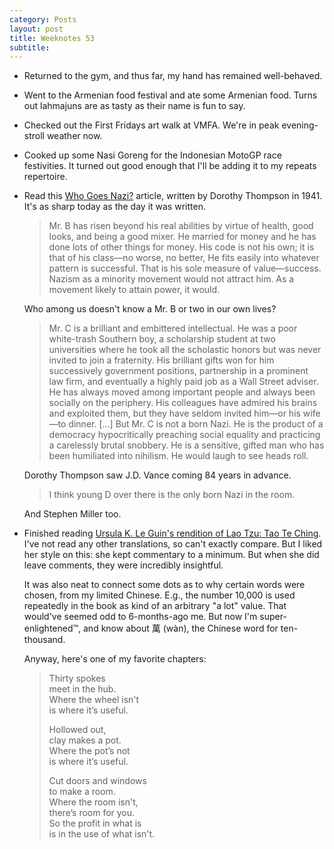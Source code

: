 ```yaml
---
category: Posts
layout: post
title: Weeknotes 53
subtitle:
---
```


- Returned to the gym, and thus far, my hand has remained well-behaved.
- Went to the Armenian food festival and ate some Armenian food. Turns out
lahmajuns are as tasty as their name is fun to say.
- Checked out the First Fridays art walk at VMFA. We're in peak evening-stroll
weather now.
- Cooked up some Nasi Goreng for the Indonesian MotoGP race festivities. It
turned out good enough that I'll be adding it to my repeats repertoire.
- Read this [Who Goes Nazi?](https://harpers.org/archive/1941/08/who-goes-nazi/)
  article, written by Dorothy Thompson in 1941. It's as sharp today as the day
  it was written.

  > Mr. B has risen beyond his real abilities by virtue of health, good looks,
  > and being a good mixer. He married for money and he has done lots of other
  > things for money. His code is not his own; it is that of his class—no worse,
  > no better, He fits easily into whatever pattern is successful. That is his
  > sole measure of value—success. Nazism as a minority movement would not
  > attract him. As a movement likely to attain power, it would.

  Who among us doesn't know a Mr. B or two in our own lives?

  > Mr. C is a brilliant and embittered intellectual. He was a poor white-trash
  > Southern boy, a scholarship student at two universities where he took all
  > the scholastic honors but was never invited to join a fraternity. His
  > brilliant gifts won for him successively government positions, partnership
  > in a prominent law firm, and eventually a highly paid job as a Wall Street
  > adviser. He has always moved among important people and always been socially
  > on the periphery. His colleagues have admired his brains and exploited them,
  > but they have seldom invited him—or his wife—to dinner. \[...\] But Mr. C is
  > not a born Nazi. He is the product of a democracy hypocritically preaching
  > social equality and practicing a carelessly brutal snobbery. He is a
  > sensitive, gifted man who has been humiliated into nihilism. He would laugh
  > to see heads roll.

  Dorothy Thompson saw J.D. Vance coming 84 years in advance.

  > I think young D over there is the only born Nazi in the room.

  And Stephen Miller too.

- Finished reading [Ursula K. Le Guin's rendition of Lao Tzu: Tao Te
  Ching](https://www.ursulakleguin.com/lao-tzu-the-tao-te-ching). I've not read
  any other translations, so can't exactly compare. But I liked her style on this:
  she kept commentary to a minimum. But when she did leave comments, they were
  incredibly insightful.

  It was also neat to connect some dots as to why certain words were chosen, from
  my limited Chinese. E.g., the number 10,000 is used repeatedly in the book as
  kind of an arbitrary "a lot" value. That would've seemed odd to 6-months-ago me.
  But now I'm super-enlightened™, and know about 萬 (wàn), the Chinese word for
  ten-thousand.

  Anyway, here's one of my favorite chapters:

  > Thirty spokes<br>
  > meet in the hub.<br>
  > Where the wheel isn't<br>
  > is where it’s useful.
  >
  > Hollowed out,<br>
  > clay makes a pot.<br>
  > Where the pot’s not<br>
  > is where it’s useful.
  >
  > Cut doors and windows<br>
  > to make a room.<br>
  > Where the room isn't,<br>
  > there’s room for you.<br>
  > So the profit in what is<br>
  > is in the use of what isn't.
